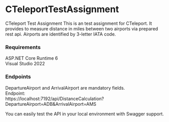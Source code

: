 # CTeleportTestAssignment
CTeleport Test Assignment
This is an test assignment for CTeleport. 
It provides to measure distance in miles between two airports  via prepared rest api. 
Airports are identified by 3-letter IATA code.

### Requirements
ASP.NET Core Runtime 6 <br>
Visual Studio 2022
### Endpoints
DepartureAirport and ArrivalAirport are mandatory fields. <br>
Endpoint: <br>
https://localhost:7192/api/DistanceCalculation?DepartureAirport=ADB&ArrivalAirport=AMS

You can easily test the API in your local environment with Swagger support.
